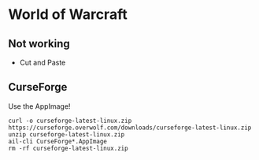 # World of Warcraft

## Not working
- Cut and Paste

## CurseForge
Use the AppImage!
```
curl -o curseforge-latest-linux.zip https://curseforge.overwolf.com/downloads/curseforge-latest-linux.zip
unzip curseforge-latest-linux.zip
ail-cli CurseForge*.AppImage
rm -rf curseforge-latest-linux.zip
```